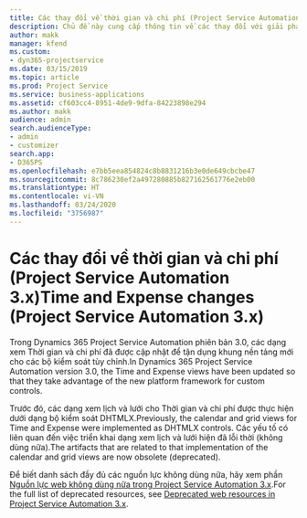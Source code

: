 ```yaml
---
title: Các thay đổi về thời gian và chi phí (Project Service Automation 3.x)
description: Chủ đề này cung cấp thông tin về các thay đổi với giải pháp cho Thời gian và chi phí.
author: makk
manager: kfend
ms.custom:
- dyn365-projectservice
ms.date: 03/15/2019
ms.topic: article
ms.prod: Project Service
ms.service: business-applications
ms.assetid: cf603cc4-8951-4de9-9dfa-84223898e294
ms.author: makk
audience: admin
search.audienceType:
- admin
- customizer
search.app:
- D365PS
ms.openlocfilehash: e7bb5eea854824c8b8831216b3e0de649cbcbe47
ms.sourcegitcommit: 8c786230ef2a497280885b827162561776e2eb00
ms.translationtype: HT
ms.contentlocale: vi-VN
ms.lasthandoff: 03/24/2020
ms.locfileid: "3756987"
---
```

# <a name="time-and-expense-changes-project-service-automation-3x"></a><span data-ttu-id="abbd6-103">Các thay đổi về thời gian và chi phí (Project Service Automation 3.x)</span><span class="sxs-lookup"><span data-stu-id="abbd6-103">Time and Expense changes (Project Service Automation 3.x)</span></span>

<span data-ttu-id="abbd6-104">Trong Dynamics 365 Project Service Automation phiên bản 3.0, các dạng xem Thời gian và chi phí đã được cập nhật để tận dụng khung nền tảng mới cho các bộ kiểm soát tùy chỉnh.</span><span class="sxs-lookup"><span data-stu-id="abbd6-104">In Dynamics 365 Project Service Automation version 3.0, the Time and Expense views have been updated so that they take advantage of the new platform framework for custom controls.</span></span>

<span data-ttu-id="abbd6-105">Trước đó, các dạng xem lịch và lưới cho Thời gian và chi phí được thực hiện dưới dạng bộ kiểm soát DHTMLX.</span><span class="sxs-lookup"><span data-stu-id="abbd6-105">Previously, the calendar and grid views for Time and Expense were implemented as DHTMLX controls.</span></span> <span data-ttu-id="abbd6-106">Các yếu tố có liên quan đến việc triển khai dạng xem lịch và lưới hiện đã lỗi thời (không dùng nữa).</span><span class="sxs-lookup"><span data-stu-id="abbd6-106">The artifacts that are related to that implementation of the calendar and grid views are now obsolete (deprecated).</span></span>

<span data-ttu-id="abbd6-107">Để biết danh sách đầy đủ các nguồn lực không dùng nữa, hãy xem phần [Nguồn lực web không dùng nữa trong Project Service Automation 3.x](web-resources-deprecated-v3.x.md).</span><span class="sxs-lookup"><span data-stu-id="abbd6-107">For the full list of deprecated resources, see [Deprecated web resources in Project Service Automation 3.x](web-resources-deprecated-v3.x.md).</span></span>
